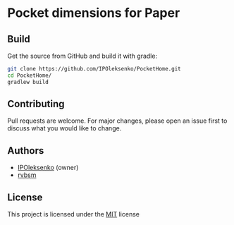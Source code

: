 # Pocket dimensions for Paper

## Build

Get the source from GitHub and build it with gradle:

```bash
git clone https://github.com/IPOleksenko/PocketHome.git
cd PocketHome/
gradlew build
```

## Contributing

Pull requests are welcome. For major changes, please open an issue first
to discuss what you would like to change.

## Authors
  - [IPOleksenko](https://github.com/IPOleksenko) (owner)
  - [rvbsm](https://github.com/rvbsm)

## License

This project is licensed under the [MIT][license] license

[license]: ../main/LICENSE

